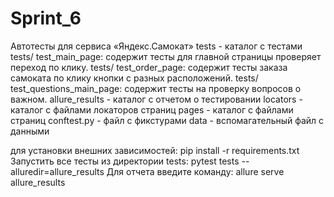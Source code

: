 # Sprint_6  

Автотесты для сервиса «Яндекс.Самокат»
tests - каталог с тестами
tests/ test_main_page: содержит тесты для главной страницы проверяет переход по клику.
tests/ test_order_page: содержит тесты заказа самоката по клику кнопки с разных расположений.
tests/ test_questions_main_page: содержит тесты на проверку вопросов о важном.
allure_results - каталог с отчетом о тестировании
locators - каталог с файлами локаторов страниц
pages - каталог с файлами страниц
сonftest.py - файл с фикстурами
data - вспомагательный файл с данными

для установки внешних зависимостей: pip install -r requirements.txt
Запустить все тесты из директории tests: pytest tests --alluredir=allure_results
Для отчета введите команду: allure serve allure_results
